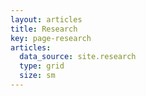 ```yaml
---
layout: articles
title: Research
key: page-research
articles:
  data_source: site.research
  type: grid
  size: sm
---
```


